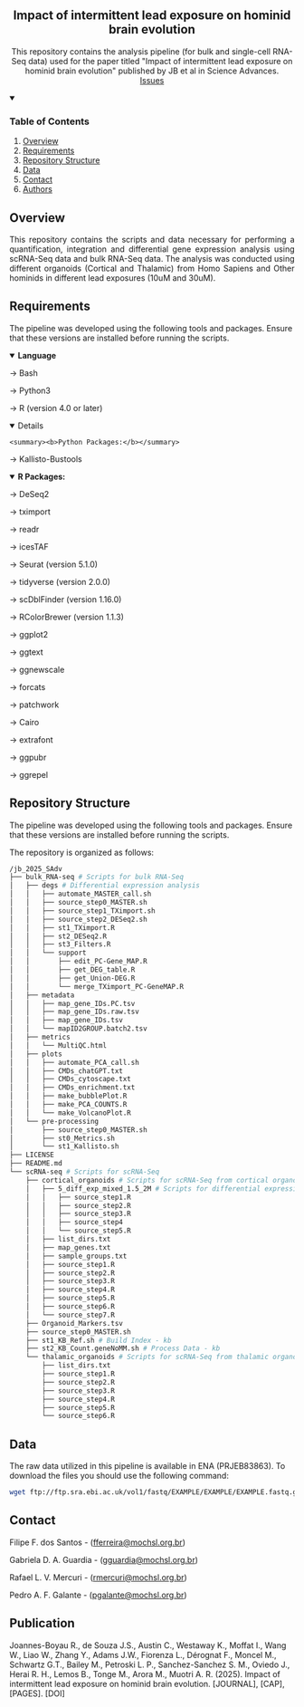<br />
<p align="center">
  <h2 align="center">Impact of intermittent lead exposure on hominid brain evolution</h2>
  <p align="center">
    This repository contains the analysis pipeline (for bulk and single-cell RNA-Seq data) used for the paper titled "Impact of intermittent lead exposure on hominid brain evolution" published by JB et al in Science Advances.
    <br />
    <a href="https://github.com/galantelab/jb_2025_SAdv/issues">Issues</a>
  </p>
</p>

<!-- TABLE OF CONTENTS -->
<details open="open">
  <summary><h3>Table of Contents</h3></summary>
  <ol>
    <li><a href="#overview">Overview</a></li>
    <li><a href="#requirements">Requirements</a></li>
    <li><a href="#repository-structure">Repository Structure</a></li>
    <li><a href="#data">Data</a></li>
    <li><a href="#contact">Contact</a></li>
    <li><a href="#authors">Authors</a></li>
  </ol>
</details>

<!-- OVERVIEW -->
## Overview
<p align="justify"> This repository contains the scripts and data necessary for performing a quantification, integration and differential gene expression analysis using scRNA-Seq data and bulk RNA-Seq data. The analysis was conducted using different organoids (Cortical and Thalamic) from Homo Sapiens and Other hominids in different lead exposures (10uM and 30uM). </p>

<!-- REQUIREMENTS -->
## Requirements
The pipeline was developed using the following tools and packages. Ensure that these versions are installed before running the scripts.

<details open="open">
    <summary><b>Language</b></summary>

&rarr; Bash

&rarr; Python3

&rarr; R (version 4.0 or later)
</details>

<details open="open">

    <summary><b>Python Packages:</b></summary>

&rarr; Kallisto-Bustools
</details>

<details open="open">
    <summary><b>R Packages:</b></summary>

&rarr; DeSeq2

&rarr; tximport

&rarr; readr

&rarr; icesTAF

&rarr; Seurat (version 5.1.0)

&rarr; tidyverse (version 2.0.0)

&rarr; scDblFinder (version 1.16.0)

&rarr; RColorBrewer (version 1.1.3)

&rarr; ggplot2

&rarr; ggtext

&rarr; ggnewscale

&rarr; forcats

&rarr; patchwork

&rarr; Cairo

&rarr; extrafont

&rarr; ggpubr

&rarr; ggrepel
</details>

<!-- REPOSITORY STRUCTURE -->
## Repository Structure
The pipeline was developed using the following tools and packages. Ensure that these versions are installed before running the scripts.

The repository is organized as follows:
```bash
/jb_2025_SAdv
├── bulk_RNA-seq # Scripts for bulk RNA-Seq
│   ├── degs # Differential expression analysis
│   │   ├── automate_MASTER_call.sh
│   │   ├── source_step0_MASTER.sh
│   │   ├── source_step1_TXimport.sh
│   │   ├── source_step2_DESeq2.sh
│   │   ├── st1_TXimport.R
│   │   ├── st2_DESeq2.R
│   │   ├── st3_Filters.R
│   │   └── support
│   │       ├── edit_PC-Gene_MAP.R
│   │       ├── get_DEG_table.R
│   │       ├── get_Union-DEG.R
│   │       └── merge_TXimport_PC-GeneMAP.R
│   ├── metadata
│   │   ├── map_gene_IDs.PC.tsv
│   │   ├── map_gene_IDs.raw.tsv
│   │   ├── map_gene_IDs.tsv
│   │   └── mapID2GROUP.batch2.tsv
│   ├── metrics
│   │   └── MultiQC.html
│   ├── plots
│   │   ├── automate_PCA_call.sh
│   │   ├── CMDs_chatGPT.txt
│   │   ├── CMDs_cytoscape.txt
│   │   ├── CMDs_enrichment.txt
│   │   ├── make_bubblePlot.R
│   │   ├── make_PCA_COUNTS.R
│   │   └── make_VolcanoPlot.R
│   └── pre-processing
│       ├── source_step0_MASTER.sh
│       ├── st0_Metrics.sh
│       └── st1_Kallisto.sh
├── LICENSE
├── README.md
└── scRNA-seq # Scripts for scRNA-Seq
    ├── cortical_organoids # Scripts for scRNA-Seq from cortical organoids analysis
    │   ├── 5_diff_exp_mixed_1.5_2M # Scripts for differential expression analysis
    │   │   ├── source_step1.R
    │   │   ├── source_step2.R
    │   │   ├── source_step3.R
    │   │   ├── source_step4
    │   │   └── source_step5.R
    │   ├── list_dirs.txt
    │   ├── map_genes.txt
    │   ├── sample_groups.txt
    │   ├── source_step1.R
    │   ├── source_step2.R
    │   ├── source_step3.R
    │   ├── source_step4.R
    │   ├── source_step5.R
    │   ├── source_step6.R
    │   └── source_step7.R
    ├── Organoid_Markers.tsv
    ├── source_step0_MASTER.sh
    ├── st1_KB_Ref.sh # Build Index - kb
    ├── st2_KB_Count.geneNoMM.sh # Process Data - kb
    └── thalamic_organoids # Scripts for scRNA-Seq from thalamic organoids analysis
        ├── list_dirs.txt
        ├── source_step1.R
        ├── source_step2.R
        ├── source_step3.R
        ├── source_step4.R
        ├── source_step5.R
        └── source_step6.R
```

<!-- DATA -->
## Data
The raw data utilized in this pipeline is available in ENA (PRJEB83863). To download the files you should use the following command:
```bash
wget ftp://ftp.sra.ebi.ac.uk/vol1/fastq/EXAMPLE/EXAMPLE/EXAMPLE.fastq.gz
```

<!-- Contact -->
## Contact
Filipe F. dos Santos - (fferreira@mochsl.org.br)

Gabriela D. A. Guardia - (gguardia@mochsl.org.br)

Rafael L. V. Mercuri - (rmercuri@mochsl.org.br)

Pedro A. F. Galante - (pgalante@mochsl.org.br)

<!-- Publication -->
## Publication
Joannes-Boyau R., de Souza J.S., Austin C., Westaway K., Moffat I., Wang W., Liao W., Zhang Y., Adams J.W., 
Fiorenza L., Dérognat F., Moncel M., Schwartz G.T., Bailey M., Petroski L. P., Sanchez-Sanchez S. M., Oviedo J., 
Herai R. H., Lemos B., Tonge M., Arora M., Muotri A. R. (2025). Impact of intermittent lead exposure on hominid brain evolution. [JOURNAL], [CAP], [PAGES]. [DOI]
